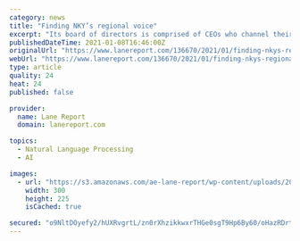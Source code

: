 ```yaml
---
category: news
title: "Finding NKY’s regional voice"
excerpt: "Its board of directors is comprised of CEOs who channel their passion for the region – and their combined business expertise – to focus on a variety of regional initiatives that generate tangible results."
publishedDateTime: 2021-01-08T16:46:00Z
originalUrl: "https://www.lanereport.com/136670/2021/01/finding-nkys-regional-voice/"
webUrl: "https://www.lanereport.com/136670/2021/01/finding-nkys-regional-voice/"
type: article
quality: 24
heat: 24
published: false

provider:
  name: Lane Report
  domain: lanereport.com

topics:
  - Natural Language Processing
  - AI

images:
  - url: "https://s3.amazonaws.com/ae-lane-report/wp-content/uploads/2021/01/08113956/MR-Finding-NKY-Main-300x225.jpg"
    width: 300
    height: 225
    isCached: true

secured: "o9NltDOyefy2/hUXRvgrtL/zn0rXhzikkwxrTHGe0sgT9Hp6By60/oHazRDrt9ay3oTL97hRFIqWz4umIm9uAcWJczMilpmTw/RgyJRp9ggFjUWbPIIhqzC5eXfhVlM6PJODSj8/xmAGdRZEZdzBQQ/Vqn/VRkxwIreMZOwWJa8nyJANSSzl6gNOfhSTJDfMmZw3BQ+lG0s7DbiebN4D9y7dTrECYOw41oYJnSuv3U7elEafhNpMus3Tqbc5JAxqODZ5V5RCuDD8OhwuL0IKo9FkznSzA+/bOwQsXrdJnFCuK49a9RL1mVMOHTFJZ0HYIzgSGzzaF5xMIYcUDUMy52wtcYBRGsG6iPjLNjlrgyA=;gHxJJ6OroDVpd7+c7C553w=="
---
```


